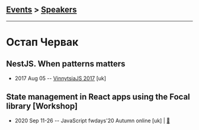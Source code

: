 ## [Events](../README.md) > [Speakers](../speakers.md)
---

# Остап Червак

## NestJS. When patterns matters
- 2017 Aug 05 -- [VinnytsiaJS 2017](https://www.youtube.com/watch?v=Z9KkMRd8Blc) [uk]   
## State management in React apps using the Focal library [Workshop]
- 2020 Sep 11-26 -- JavaScript fwdays&#39;20 Autumn online [uk] | [:notebook:](https://www.slideshare.net/fwdays/state-management-in-react-apps-using-the-focal-library-workshop-oleksandr-suhak-ostap-chervak)  
